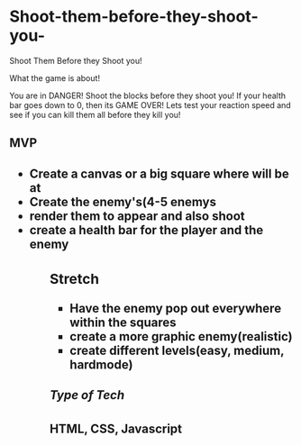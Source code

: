 # Shoot-them-before-they-shoot-you-

Shoot Them Before they Shoot you!

What the game is about!

You are in DANGER! Shoot the blocks before they shoot you! If your health bar goes down to 0, then its GAME OVER! Lets test your reaction speed and see if you can kill them all before they kill you!



<h2>MVP<h2>
  
<ul>
<li>Create a canvas or a big square where will be at</li>
<li> Create the enemy's(4-5 enemys</li>
<li>render them to appear and also shoot</li>
<li>create a health bar for the player and the enemy</li>
<ul>

<h3>Stretch</h2>
<ul>
<li>Have the enemy pop out everywhere within the squares</li>
<li>create a more graphic enemy(realistic)</li>
<li>create different levels(easy, medium, hardmode)</li>
</ul>

<h5>Type of Tech</H3>
HTML, CSS, Javascript

